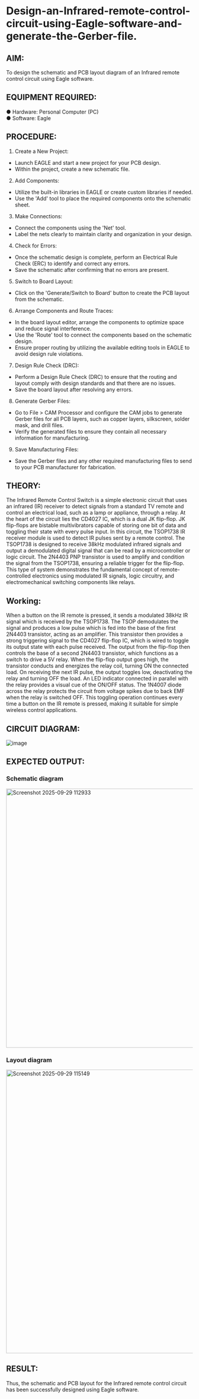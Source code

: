 # Design-an-Infrared-remote-control-circuit-using-Eagle-software-and-generate-the-Gerber-file.

## AIM:
To design the schematic and PCB layout diagram of an Infrared remote control circuit using Eagle software.

## EQUIPMENT REQUIRED:
●	Hardware: Personal Computer (PC)<br>
●	Software: Eagle <br>
## PROCEDURE:
1.	Create a New Project:<br>
* Launch EAGLE and start a new project for your PCB design.<br>
* Within the project, create a new schematic file.<br>
2.	Add Components:<br>
*	Utilize the built-in libraries in EAGLE or create custom libraries if needed.<br>
*	Use the 'Add' tool to place the required components onto the schematic sheet.<br>
3.	Make Connections:<br>
*	Connect the components using the 'Net' tool.<br>
*	Label the nets clearly to maintain clarity and organization in your design.<br>
4.	Check for Errors:<br>
*	Once the schematic design is complete, perform an Electrical Rule Check (ERC) to identify and correct any errors.<br>
*	Save the schematic after confirming that no errors are present.<br>
5.	Switch to Board Layout:<br>
*	Click on the 'Generate/Switch to Board' button to create the PCB layout from the schematic.<br>
6.	Arrange Components and Route Traces:<br>
*	In the board layout editor, arrange the components to optimize space and reduce signal interference.<br>
*	Use the 'Route' tool to connect the components based on the schematic design.<br>
*	Ensure proper routing by utilizing the available editing tools in EAGLE to avoid design rule violations.<br>
7.	Design Rule Check (DRC):<br>
*	Perform a Design Rule Check (DRC) to ensure that the routing and layout comply with design standards and that there are no issues.<br>
*	Save the board layout after resolving any errors.<br>
8.	Generate Gerber Files:<br>
*	Go to File > CAM Processor and configure the CAM jobs to generate Gerber files for all PCB layers, such as copper layers, silkscreen, solder mask, and drill files.<br>
*	Verify the generated files to ensure they contain all necessary information for manufacturing.<br>
9.	Save Manufacturing Files:<br>
*	Save the Gerber files and any other required manufacturing files to send to your PCB manufacturer for fabrication.<br>

## THEORY:
The Infrared Remote Control Switch is a simple electronic circuit that uses an infrared (IR) receiver to detect signals from a standard TV remote and control an electrical load, such as a lamp or appliance, through a relay. At the heart of the circuit lies the CD4027 IC, which is a dual JK flip-flop. JK flip-flops are bistable multivibrators capable of storing one bit of data and toggling their state with every pulse input. In this circuit, the TSOP1738 IR receiver module is used to detect IR pulses sent by a remote control. The TSOP1738 is designed to receive 38kHz modulated infrared signals and output a demodulated digital signal that can be read by a microcontroller or logic circuit. The 2N4403 PNP transistor is used to amplify and condition the signal from the TSOP1738, ensuring a reliable trigger for the flip-flop. This type of system demonstrates the fundamental concept of remote-controlled electronics using modulated IR signals, logic circuitry, and electromechanical switching components like relays.
## Working:
When a button on the IR remote is pressed, it sends a modulated 38kHz IR signal which is received by the TSOP1738. The TSOP demodulates the signal and produces a low pulse which is fed into the base of the first 2N4403 transistor, acting as an amplifier. This transistor then provides a strong triggering signal to the CD4027 flip-flop IC, which is wired to toggle its output state with each pulse received. The output from the flip-flop then controls the base of a second 2N4403 transistor, which functions as a switch to drive a 5V relay. When the flip-flop output goes high, the transistor conducts and energizes the relay coil, turning ON the connected load. On receiving the next IR pulse, the output toggles low, deactivating the relay and turning OFF the load. An LED indicator connected in parallel with the relay provides a visual cue of the ON/OFF status. The 1N4007 diode across the relay protects the circuit from voltage spikes due to back EMF when the relay is switched OFF. This toggling operation continues every time a button on the IR remote is pressed, making it suitable for simple wireless control applications.
## CIRCUIT DIAGRAM:
![image](https://github.com/user-attachments/assets/3e488286-ea7d-4a9b-a057-02a31fdf4430)

## EXPECTED OUTPUT:
### Schematic diagram
<img width="1434" height="697" alt="Screenshot 2025-09-29 112933" src="https://github.com/user-attachments/assets/f8adaaf1-7d0a-4b9a-a155-8c2d653795df" />

### Layout diagram
 <img width="960" height="763" alt="Screenshot 2025-09-29 115149" src="https://github.com/user-attachments/assets/86a6363f-2bf2-408f-9af6-fc236b0a8cb0" />


## RESULT:
Thus, the schematic and PCB layout for the Infrared remote control circuit has been successfully designed using Eagle software.
